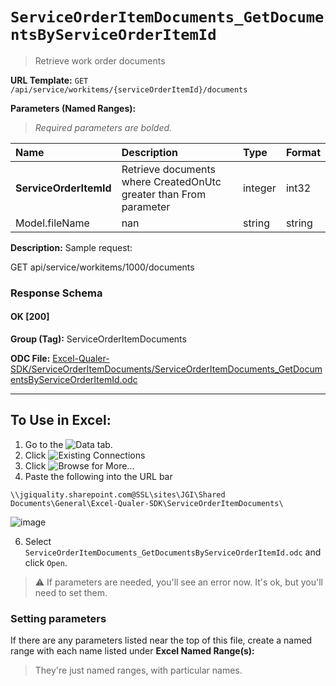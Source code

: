 # `ServiceOrderItemDocuments_GetDocumentsByServiceOrderItemId`
> Retrieve work order documents
    
**URL Template:**
`GET /api/service/workitems/{serviceOrderItemId}/documents`

**Parameters (Named Ranges):**

> *Required parameters are bolded.*

| Name                   | Description                                                       | Type    | Format   |
|:-----------------------|:------------------------------------------------------------------|:--------|:---------|
| **ServiceOrderItemId** | Retrieve documents where CreatedOnUtc greater than From parameter | integer | int32    |
| Model.fileName         | nan                                                               | string  | string   |

**Description:**
Sample request:
            
GET api/service/workitems/1000/documents

### Response Schema

#### OK [200]



**Group (Tag):**
ServiceOrderItemDocuments

**ODC File:**
[Excel-Qualer-SDK/ServiceOrderItemDocuments/ServiceOrderItemDocuments_GetDocumentsByServiceOrderItemId.odc](https://github.com/Johnson-Gage-Inspection-Inc/qualer-sdk-odc/blob/main/Excel-Qualer-SDK/ServiceOrderItemDocuments/ServiceOrderItemDocuments_GetDocumentsByServiceOrderItemId.odc)

---

To Use in Excel:
---

1. Go to the ![`Data`](https://github.com/user-attachments/assets/da437a70-57b3-4c5b-bb01-4910ece19ed1)
 tab.
3. Click ![Existing Connections](https://github.com/user-attachments/assets/a2f1ed67-b2e0-4c23-ac90-68c870e60289)
4. Click ![`Browse for More...`](https://github.com/user-attachments/assets/8e698494-6865-41e7-b6fa-043aea81809a)
5. Paste the following into the URL bar
```
\\jgiquality.sharepoint.com@SSL\sites\JGI\Shared Documents\General\Excel-Qualer-SDK\ServiceOrderItemDocuments\
```

![image](https://github.com/user-attachments/assets/1e1a8d87-0377-446d-aaf5-d78562991db3)

6. Select `ServiceOrderItemDocuments_GetDocumentsByServiceOrderItemId.odc` and click `Open`.

> ⚠️ If parameters are needed, you'll see an error now. It's ok, but you'll need to set them.

### Setting parameters
If there are any parameters listed near the top of this file, create a named range with each name listed under **Excel Named Range(s):**
> They're just named ranges, with particular names.

